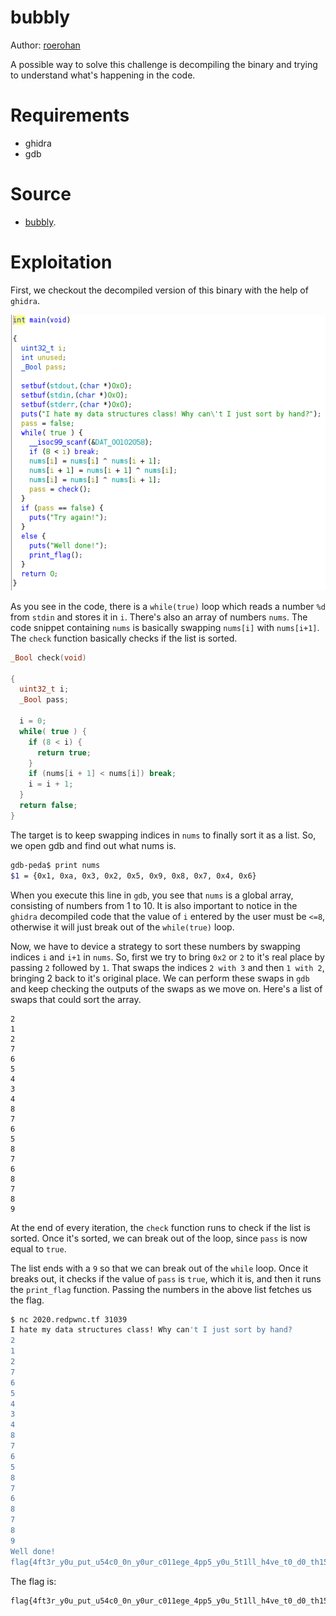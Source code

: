 # bubbly

Author: [roerohan](https://github.com/roerohan)

A possible way to solve this challenge is decompiling the binary and trying to understand what's happening in the code.

# Requirements

- ghidra
- gdb

# Source

- [bubbly](./bubbly).

# Exploitation

First, we checkout the decompiled version of this binary with the help of `ghidra`.
<br />

<img src="./static/img1.png" alt="disas main" width="600"/>

As you see in the code, there is a `while(true)` loop which reads a number `%d` from `stdin` and stores it in `i`. There's also an array of numbers `nums`. The code snippet containing `nums` is basically swapping `nums[i]` with `nums[i+1]`. The `check` function basically checks if the list is sorted. 
<br />

```c
_Bool check(void)

{
  uint32_t i;
  _Bool pass;
  
  i = 0;
  while( true ) {
    if (8 < i) {
      return true;
    }
    if (nums[i + 1] < nums[i]) break;
    i = i + 1;
  }
  return false;
}
```

The target is to keep swapping indices in `nums` to finally sort it as a list. So, we open gdb and find out what nums is.

```bash
gdb-peda$ print nums
$1 = {0x1, 0xa, 0x3, 0x2, 0x5, 0x9, 0x8, 0x7, 0x4, 0x6}
```

When you execute this line in `gdb`, you see that `nums` is a global array, consisting of numbers from 1 to 10. It is also important to notice in the `ghidra` decompiled code that the value of `i` entered by the user must be `<=8`, otherwise it will just break out of the `while(true)` loop.
<br />

Now, we have to device a strategy to sort these numbers by swapping indices `i` and `i+1` in `nums`. So, first we try to bring `0x2` or `2` to it's real place by passing `2` followed by `1`. That swaps the indices `2 with 3` and then `1 with 2`, bringing 2 back to it's original place. We can perform these swaps in `gdb` and keep checking the outputs of the swaps as we move on. Here's a list of swaps that could sort the array.

```
2
1
2
7
6
5
4
3
4
8
7
6
5
8
7
6
8
7
8
9
```

At the end of every iteration, the `check` function runs to check if the list is sorted. Once it's sorted, we can break out of the loop, since `pass` is now equal to `true`.
<br />

The list ends with a `9` so that we can break out of the `while` loop. Once it breaks out, it checks if the value of `pass` is `true`, which it is, and then it runs the `print_flag` function. Passing the numbers in the above list fetches us the flag.

```bash
$ nc 2020.redpwnc.tf 31039
I hate my data structures class! Why can't I just sort by hand?
2
1
2
7
6
5
4
3
4
8
7
6
5
8
7
6
8
7
8
9
Well done!
flag{4ft3r_y0u_put_u54c0_0n_y0ur_c011ege_4pp5_y0u_5t1ll_h4ve_t0_d0_th15_57uff}
```

The flag is:

```
flag{4ft3r_y0u_put_u54c0_0n_y0ur_c011ege_4pp5_y0u_5t1ll_h4ve_t0_d0_th15_57uff}
```
